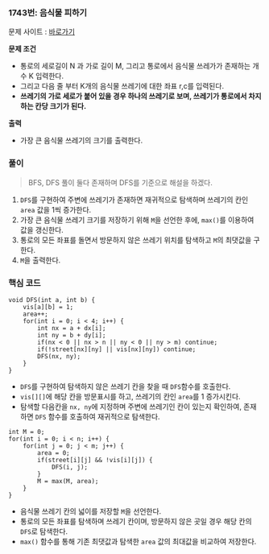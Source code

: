 ### 1743번: 음식물 피하기

문제 사이트 : [바로가기](https://www.acmicpc.net/problem/1743)

**문제 조건**
- 통로의 세로길이 N 과 가로 길이 M, 그리고 통로에서 음식물 쓰레가가 존재하는 개수 K 입력한다.
- 그리고 다음 줄 부터 K개의 음식물 쓰레기에 대한 좌표 r,c를 입력된다.
- **쓰레기의 가로 세로가 붙어 있을 경우 하나의 쓰레기로 보며, 쓰레기가 통로에서 차지하는 칸당 크기가 된다.**

**출력**  
- 가장 큰 음식물 쓰레기의 크기를 출력한다.

### 풀이
> BFS, DFS 풀이 둘다 존재하며 DFS를 기준으로 해설을 하겠다.
1. `DFS`를 구현하여 주변에 쓰레기가 존재하면 재귀적으로 탐색하며 쓰레기의 칸인 `area` 값을 1씩 증가한다.
2. 가장 큰 음식물 쓰레기 크기를 저장하기 위해 `M`을 선언한 후에, `max()`를 이용하여 값을 갱신한다.
3. 통로의 모든 좌표를 돌면서 방문하지 않은 쓰레기 위치를 탐색하고 `M`의 최댓값을 구한다.
4. `M`을 출력한다.

### 핵심 코드

```
void DFS(int a, int b) {
    vis[a][b] = 1;
    area++;
    for(int i = 0; i < 4; i++) {
        int nx = a + dx[i];
        int ny = b + dy[i];
        if(nx < 0 || nx > n || ny < 0 || ny > m) continue;
        if(!street[nx][ny] || vis[nx][ny]) continue;
        DFS(nx, ny);
    }
}
```
- `DFS`를 구현하여 탐색하지 않은 쓰레기 칸을 찾을 때 `DFS`함수를 호출한다.
- `vis[][]`에 해당 칸을 방문표시를 하고, 쓰레기의 칸인 `area`를 1 증가시킨다.
- 탐색할 다음칸을 `nx, ny`에 지정하며 주변에 쓰레기인 칸이 있는지 확인하여, 존재하면 `DFS` 함수를 호출하여 재귀적으로 탐색한다.

```
int M = 0;
for(int i = 0; i < n; i++) {
    for(int j = 0; j < m; j++) {
        area = 0;
        if(street[i][j] && !vis[i][j]) {
            DFS(i, j);
        }
        M = max(M, area);
    }
}
```
- 음식물 쓰레기 칸의 넓이를 저장할 `M`을 선언한다.
- 통로의 모든 좌표를 탐색하며 쓰레기 칸이며, 방문하지 않은 곳일 경우 해당 칸의 `DFS`로 탐색한다.
- `max()` 함수를 통해 기존 최댓값과 탐색한 `area` 값의 최대값을 비교하여 저장한다.

